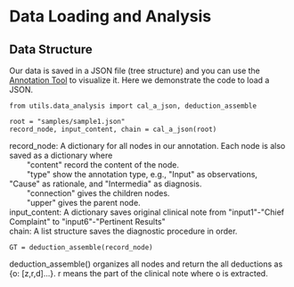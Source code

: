 # Data Loading and Analysis
## Data Structure
Our data is saved in a JSON file (tree structure) and you can use the [Annotation Tool](https://github.com/wbw520/DiReCT/tree/master/utils/data_annotation) to visualize it.
Here we demonstrate the code to load a JSON.
```
from utils.data_analysis import cal_a_json, deduction_assemble

root = "samples/sample1.json"
record_node, input_content, chain = cal_a_json(root)
```
record_node: A dictionary for all nodes in our annotation. Each node is also saved as a dictionary where <br>
&nbsp;&nbsp;&nbsp;&nbsp;&nbsp;&nbsp;&nbsp;&nbsp;"content" record the content of the node. <br>
&nbsp;&nbsp;&nbsp;&nbsp;&nbsp;&nbsp;&nbsp;&nbsp;"type" show the annotation type, e.g., "Input" as observations, "Cause" as rationale, and "Intermedia" as diagnosis. <br>
&nbsp;&nbsp;&nbsp;&nbsp;&nbsp;&nbsp;&nbsp;&nbsp;"connection" gives the children nodes. <br>
&nbsp;&nbsp;&nbsp;&nbsp;&nbsp;&nbsp;&nbsp;&nbsp;"upper" gives the parent node. <br>
input_content: A dictionary saves original clinical note from "input1"-"Chief Complaint" to "input6"-"Pertinent Results" <br>
chain: A list structure saves the diagnostic procedure in order.
```
GT = deduction_assemble(record_node)
```
deduction_assemble() organizes all nodes and return the all deductions as {o: [z,r,d]...}. r means the part of the clinical note where o is extracted.